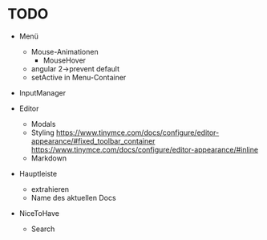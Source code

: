 # TODO
+ Menü
	+ Mouse-Animationen
		+ MouseHover
	+ angular 2->prevent default
	+ setActive in Menu-Container
	 
+ InputManager
+ Editor
	+ Modals
	+ Styling 
		https://www.tinymce.com/docs/configure/editor-appearance/#fixed_toolbar_container
https://www.tinymce.com/docs/configure/editor-appearance/#inline
	+ Markdown

+ Hauptleiste
	+ extrahieren
	+ Name des aktuellen Docs

+ NiceToHave
	+ Search
